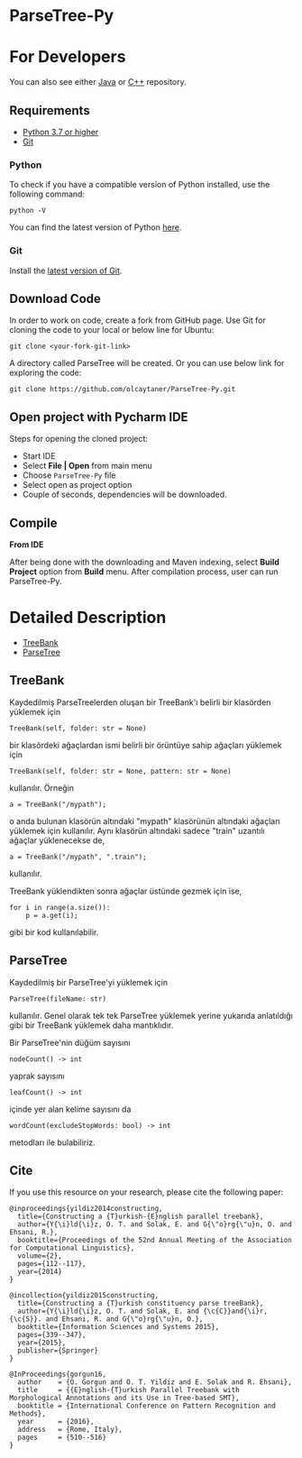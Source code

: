 # ParseTree-Py

For Developers
============
You can also see either [Java](https://github.com/olcaytaner/ParseTree) 
or [C++](https://github.com/olcaytaner/ParseTree-CPP) repository.
## Requirements

* [Python 3.7 or higher](#python)
* [Git](#git)

### Python 

To check if you have a compatible version of Python installed, use the following command:

    python -V
    
You can find the latest version of Python [here](https://www.python.org/downloads/).

### Git

Install the [latest version of Git](https://git-scm.com/book/en/v2/Getting-Started-Installing-Git).

## Download Code

In order to work on code, create a fork from GitHub page. 
Use Git for cloning the code to your local or below line for Ubuntu:

	git clone <your-fork-git-link>

A directory called ParseTree will be created. Or you can use below link for exploring the code:

	git clone https://github.com/olcaytaner/ParseTree-Py.git

## Open project with Pycharm IDE

Steps for opening the cloned project:

* Start IDE
* Select **File | Open** from main menu
* Choose `ParseTree-Py` file
* Select open as project option
* Couple of seconds, dependencies will be downloaded. 


## Compile

**From IDE**

After being done with the downloading and Maven indexing, select **Build Project** option from **Build** menu. After compilation process, user can run ParseTree-Py.

Detailed Description
============
+ [TreeBank](#treebank)
+ [ParseTree](#parsetree)

## TreeBank

Kaydedilmiş ParseTreelerden oluşan bir TreeBank'ı belirli bir klasörden yüklemek için

	TreeBank(self, folder: str = None)

bir klasördeki ağaçlardan ismi belirli bir örüntüye sahip ağaçları yüklemek için

	TreeBank(self, folder: str = None, pattern: str = None)
		
kullanılır. Örneğin

	a = TreeBank("/mypath");

o anda bulunan klasörün altındaki "mypath" klasörünün altındaki ağaçları yüklemek için kullanılır. Aynı klasörün altındaki sadece "train" uzantılı ağaçlar yüklenecekse de, 

	a = TreeBank("/mypath", ".train");

kullanılır.

TreeBank yüklendikten sonra ağaçlar üstünde gezmek için ise,

	for i in range(a.size()):
		p = a.get(i);
	
gibi bir kod kullanılabilir.

## ParseTree

Kaydedilmiş bir ParseTree'yi yüklemek için

	ParseTree(fileName: str)
	
kullanılır. Genel olarak tek tek ParseTree yüklemek yerine yukarıda anlatıldığı gibi bir TreeBank yüklemek daha mantıklıdır.

Bir ParseTree'nin düğüm sayısını

	nodeCount() -> int
	
yaprak sayısını 

	leafCount() -> int
	
içinde yer alan kelime sayısını da

	wordCount(excludeStopWords: bool) -> int
	
metodları ile bulabiliriz.

## Cite
If you use this resource on your research, please cite the following paper: 

```
@inproceedings{yildiz2014constructing,
  title={Constructing a {T}urkish-{E}nglish parallel treebank},
  author={Y{\i}ld{\i}z, O. T. and Solak, E. and G{\"o}rg{\"u}n, O. and Ehsani, R.},
  booktitle={Proceedings of the 52nd Annual Meeting of the Association for Computational Linguistics},
  volume={2},
  pages={112--117},
  year={2014}
}

@incollection{yildiz2015constructing,
  title={Constructing a {T}urkish constituency parse treeBank},
  author={Y{\i}ld{\i}z, O. T. and Solak, E. and {\c{C}}and{\i}r, {\c{S}}. and Ehsani, R. and G{\"o}rg{\"u}n, O.},
  booktitle={Information Sciences and Systems 2015},
  pages={339--347},
  year={2015},
  publisher={Springer}
}

@InProceedings{gorgun16,
  author    = {O. Gorgun and O. T. Yildiz and E. Solak and R. Ehsani},
  title     = {{E}nglish-{T}urkish Parallel Treebank with Morphological Annotations and its Use in Tree-based SMT},
  booktitle = {International Conference on Pattern Recognition and Methods},
  year      = {2016},
  address   = {Rome, Italy},
  pages     = {510--516}
}
